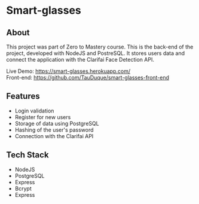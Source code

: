 # Smart-glasses

## About
This project was part of Zero to Mastery course. This is the back-end of the project, developed with NodeJS and PostreSQL. It stores users data and connect the application with the Clarifai Face Detection API. 

Live Demo: https://smart-glasses.herokuapp.com/ <br>
Front-end: https://github.com/TauDuque/smart-glasses-front-end

## Features
<ul>
  <li>Login validation
    <li>Register for new users
      <li>Storage of data using PostgreSQL
        <li>Hashing of the user's password
          <li>Connection with the Clarifai API
</ul>

## Tech Stack
<ul>
  <li>NodeJS
   <li>PostgreSQL
     <li>Express
       <li>Bcrypt
         <li>Express
</ul>
